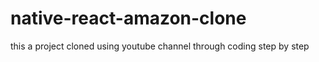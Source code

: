 # native-react-amazon-clone
this a project  cloned using youtube channel through coding step by step
